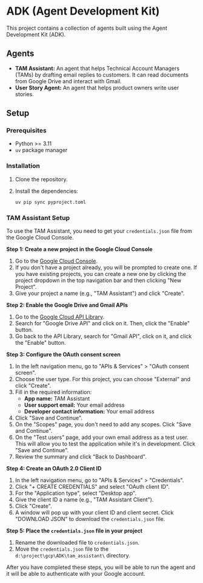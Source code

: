 # ADK (Agent Development Kit)

This project contains a collection of agents built using the Agent Development Kit (ADK).

## Agents

*   **TAM Assistant:** An agent that helps Technical Account Managers (TAMs) by drafting email replies to customers. It can read documents from Google Drive and interact with Gmail.
*   **User Story Agent:** An agent that helps product owners write user stories.

## Setup

### Prerequisites

*   Python >= 3.11
*   `uv` package manager

### Installation

1.  Clone the repository.
2.  Install the dependencies:

    ```bash
    uv pip sync pyproject.toml
    ```

### TAM Assistant Setup

To use the TAM Assistant, you need to get your `credentials.json` file from the Google Cloud Console.

**Step 1: Create a new project in the Google Cloud Console**

1.  Go to the [Google Cloud Console](https://console.cloud.google.com/).
2.  If you don't have a project already, you will be prompted to create one. If you have existing projects, you can create a new one by clicking the project dropdown in the top navigation bar and then clicking "New Project".
3.  Give your project a name (e.g., "TAM Assistant") and click "Create".

**Step 2: Enable the Google Drive and Gmail APIs**

1.  Go to the [Google Cloud API Library](https://console.cloud.google.com/apis/library).
2.  Search for "Google Drive API" and click on it. Then, click the "Enable" button.
3.  Go back to the API Library, search for "Gmail API", click on it, and click the "Enable" button.

**Step 3: Configure the OAuth consent screen**

1.  In the left navigation menu, go to "APIs & Services" > "OAuth consent screen".
2.  Choose the user type. For this project, you can choose "External" and click "Create".
3.  Fill in the required information:
    *   **App name:** TAM Assistant
    *   **User support email:** Your email address
    *   **Developer contact information:** Your email address
4.  Click "Save and Continue".
5.  On the "Scopes" page, you don't need to add any scopes. Click "Save and Continue".
6.  On the "Test users" page, add your own email address as a test user. This will allow you to test the application while it's in development. Click "Save and Continue".
7.  Review the summary and click "Back to Dashboard".

**Step 4: Create an OAuth 2.0 Client ID**

1.  In the left navigation menu, go to "APIs & Services" > "Credentials".
2.  Click "+ CREATE CREDENTIALS" and select "OAuth client ID".
3.  For the "Application type", select "Desktop app".
4.  Give the client ID a name (e.g., "TAM Assistant Client").
5.  Click "Create".
6.  A window will pop up with your client ID and client secret. Click "DOWNLOAD JSON" to download the `credentials.json` file.

**Step 5: Place the `credentials.json` file in your project**

1.  Rename the downloaded file to `credentials.json`.
2.  Move the `credentials.json` file to the `d:\project\gcp\ADK\tam_assistant\` directory.

After you have completed these steps, you will be able to run the agent and it will be able to authenticate with your Google account.
